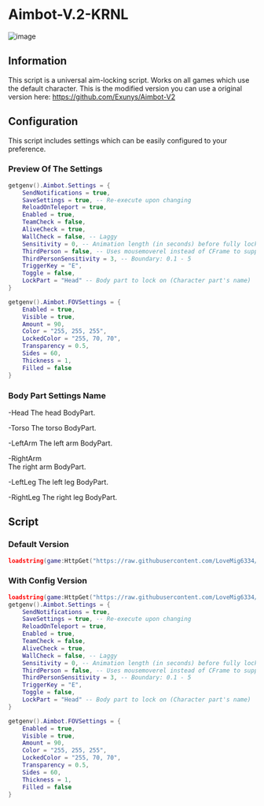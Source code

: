 # Aimbot-V.2-KRNL
![image](https://user-images.githubusercontent.com/83071353/198825626-0e56ed9d-25b4-46f9-9b5b-aeda6a1b99ef.png)

## Information
This script is a universal aim-locking script. Works on all games which use the default character. This is the modified version you can use a original version here: https://github.com/Exunys/Aimbot-V2

## Configuration
This script includes settings which can be easily configured to your preference.
### Preview Of The Settings
```lua
getgenv().Aimbot.Settings = {
    SendNotifications = true,
    SaveSettings = true, -- Re-execute upon changing
    ReloadOnTeleport = true,
    Enabled = true,
    TeamCheck = false,
    AliveCheck = true,
    WallCheck = false, -- Laggy
    Sensitivity = 0, -- Animation length (in seconds) before fully locking onto target
    ThirdPerson = false, -- Uses mousemoverel instead of CFrame to support locking in third person (could be choppy)
    ThirdPersonSensitivity = 3, -- Boundary: 0.1 - 5
    TriggerKey = "E",
    Toggle = false,
    LockPart = "Head" -- Body part to lock on (Character part's name)
}

getgenv().Aimbot.FOVSettings = {
    Enabled = true,
    Visible = true,
    Amount = 90,
    Color = "255, 255, 255",
    LockedColor = "255, 70, 70",
    Transparency = 0.5,
    Sides = 60,
    Thickness = 1,
    Filled = false
}
```
### Body Part Settings Name
-Head
The head BodyPart.

-Torso
The torso BodyPart.

-LeftArm
The left arm BodyPart.

-RightArm	
The right arm BodyPart.

-LeftLeg
The left leg BodyPart.

-RightLeg
The right leg BodyPart.
## Script
### Default Version
```lua
loadstring(game:HttpGet("https://raw.githubusercontent.com/LoveMig6334/Aimbot-V.2-KRNL/main/Resources/Scripts/main.lua"))()
```
### With Config Version
```lua
loadstring(game:HttpGet("https://raw.githubusercontent.com/LoveMig6334/Aimbot-V.2-KRNL/main/Resources/Scripts/main.lua"))()
getgenv().Aimbot.Settings = {
    SendNotifications = true,
    SaveSettings = true, -- Re-execute upon changing
    ReloadOnTeleport = true,
    Enabled = true,
    TeamCheck = false,
    AliveCheck = true,
    WallCheck = false, -- Laggy
    Sensitivity = 0, -- Animation length (in seconds) before fully locking onto target
    ThirdPerson = false, -- Uses mousemoverel instead of CFrame to support locking in third person (could be choppy)
    ThirdPersonSensitivity = 3, -- Boundary: 0.1 - 5
    TriggerKey = "E",
    Toggle = false,
    LockPart = "Head" -- Body part to lock on (Character part's name)
}

getgenv().Aimbot.FOVSettings = {
    Enabled = true,
    Visible = true,
    Amount = 90,
    Color = "255, 255, 255",
    LockedColor = "255, 70, 70",
    Transparency = 0.5,
    Sides = 60,
    Thickness = 1,
    Filled = false
}
```
